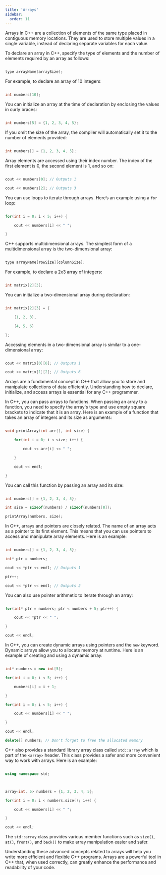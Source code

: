 ```yaml
---
title: 'Arrays'
sidebar:
  order: 11
---
```


 Arrays in C++ are a collection of elements of the same type placed in contiguous memory locations. They are used to store multiple values in a single variable, instead of declaring separate variables for each value.



To declare an array in C++, specify the type of elements and the number of elements required by an array as follows:

```cpp

type arrayName[arraySize];

```

For example, to declare an array of 10 integers:

```cpp

int numbers[10];

```



You can initialize an array at the time of declaration by enclosing the values in curly braces:

```cpp

int numbers[5] = {1, 2, 3, 4, 5};

```

If you omit the size of the array, the compiler will automatically set it to the number of elements provided:

```cpp

int numbers[] = {1, 2, 3, 4, 5};

```



Array elements are accessed using their index number. The index of the first element is 0, the second element is 1, and so on:

```cpp

cout << numbers[0]; // Outputs 1

cout << numbers[2]; // Outputs 3

```



You can use loops to iterate through arrays. Here’s an example using a `for` loop:

```cpp

for(int i = 0; i < 5; i++) {

    cout << numbers[i] << " ";

}

```



C++ supports multidimensional arrays. The simplest form of a multidimensional array is the two-dimensional array:

```cpp

type arrayName[rowSize][columnSize];

```

For example, to declare a 2x3 array of integers:

```cpp

int matrix[2][3];

```

You can initialize a two-dimensional array during declaration:

```cpp

int matrix[2][3] = {

    {1, 2, 3},

    {4, 5, 6}

};

```

Accessing elements in a two-dimensional array is similar to a one-dimensional array:

```cpp

cout << matrix[0][0]; // Outputs 1

cout << matrix[1][2]; // Outputs 6

```



Arrays are a fundamental concept in C++ that allow you to store and manipulate collections of data efficiently. Understanding how to declare, initialize, and access arrays is essential for any C++ programmer.

In C++, you can pass arrays to functions. When passing an array to a function, you need to specify the array's type and use empty square brackets to indicate that it is an array. Here is an example of a function that takes an array of integers and its size as arguments:

```cpp

void printArray(int arr[], int size) {

    for(int i = 0; i < size; i++) {

        cout << arr[i] << " ";

    }

    cout << endl;

}

```

You can call this function by passing an array and its size:

```cpp

int numbers[] = {1, 2, 3, 4, 5};

int size = sizeof(numbers) / sizeof(numbers[0]);

printArray(numbers, size);

```



In C++, arrays and pointers are closely related. The name of an array acts as a pointer to its first element. This means that you can use pointers to access and manipulate array elements. Here is an example:

```cpp

int numbers[] = {1, 2, 3, 4, 5};

int* ptr = numbers;

cout << *ptr << endl; // Outputs 1

ptr++;

cout << *ptr << endl; // Outputs 2

```

You can also use pointer arithmetic to iterate through an array:

```cpp

for(int* ptr = numbers; ptr < numbers + 5; ptr++) {

    cout << *ptr << " ";

}

cout << endl;

```



In C++, you can create dynamic arrays using pointers and the `new` keyword. Dynamic arrays allow you to allocate memory at runtime. Here is an example of creating and using a dynamic array:

```cpp

int* numbers = new int[5];

for(int i = 0; i < 5; i++) {

    numbers[i] = i + 1;

}

for(int i = 0; i < 5; i++) {

    cout << numbers[i] << " ";

}

cout << endl;

delete[] numbers; // Don't forget to free the allocated memory

```



C++ also provides a standard library array class called `std::array` which is part of the `<array>` header. This class provides a safer and more convenient way to work with arrays. Here is an example:

```cpp

using namespace std;



array<int, 5> numbers = {1, 2, 3, 4, 5};

for(int i = 0; i < numbers.size(); i++) {

    cout << numbers[i] << " ";

}

cout << endl;

```

The `std::array` class provides various member functions such as `size()`, `at()`, `front()`, and `back()` to make array manipulation easier and safer.



Understanding these advanced concepts related to arrays will help you write more efficient and flexible C++ programs. Arrays are a powerful tool in C++ that, when used correctly, can greatly enhance the performance and readability of your code.